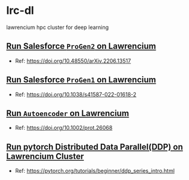 # lrc-dl
lawrencium hpc cluster for deep learning

## [Run Salesforce `ProGen2` on Lawrencium](./progen2) 
* Ref: https://doi.org/10.48550/arXiv.2206.13517

## [Run Salesforce `ProGen1` on Lawrencium](./progen_original)
* Ref: https://doi.org/10.1038/s41587-022-01618-2

## [Run `Autoencoder` on Lawrencium](./MDMachineLearning-demo)
* Ref: https://doi.org/10.1002/prot.26068

## [Run pytorch Distributed Data Parallel(DDP) on Lawrencium Cluster](pytorch-ddp-examples)
* Ref: https://pytorch.org/tutorials/beginner/ddp_series_intro.html